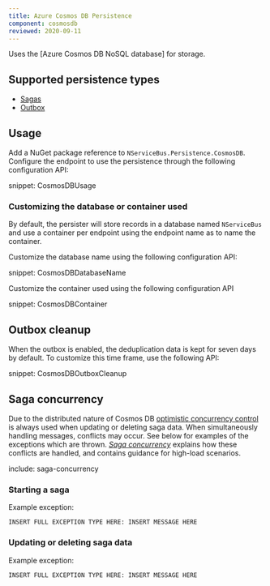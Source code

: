 ```yaml
---
title: Azure Cosmos DB Persistence
component: cosmosdb
reviewed: 2020-09-11
---
```


Uses the [Azure Cosmos DB NoSQL database] for storage.

## Supported persistence types

* [Sagas](/nservicebus/sagas/)
* [Outbox](/nservicebus/outbox/)

## Usage

Add a NuGet package reference to `NServiceBus.Persistence.CosmosDB`. Configure the endpoint to use the persistence through the following configuration API:

snippet: CosmosDBUsage

### Customizing the database or container used

By default, the persister will store records in a database named `NServiceBus` and use a container per endpoint using the endpoint name as to name the container.

Customize the database name using the following configuration API:

snippet: CosmosDBDatabaseName

Customize the container used using the following configuration API

snippet: CosmosDBContainer

## Outbox cleanup 

When the outbox is enabled, the deduplication data is kept for seven days by default. To customize this time frame, use the following API:

snippet: CosmosDBOutboxCleanup

## Saga concurrency

Due to the distributed nature of Cosmos DB [optimistic concurrency control](https://en.wikipedia.org/wiki/Optimistic_concurrency_control) is always used when updating or deleting saga data. When simultaneously handling messages, conflicts may occur. See below for examples of the exceptions which are thrown. _[Saga concurrency](/nservicebus/sagas/concurrency.md)_ explains how these conflicts are handled, and contains guidance for high-load scenarios.

include: saga-concurrency

### Starting a saga

Example exception:

```
INSERT FULL EXCEPTION TYPE HERE: INSERT MESSAGE HERE
```

### Updating or deleting saga data

Example exception:

```
INSERT FULL EXCEPTION TYPE HERE: INSERT MESSAGE HERE
```
